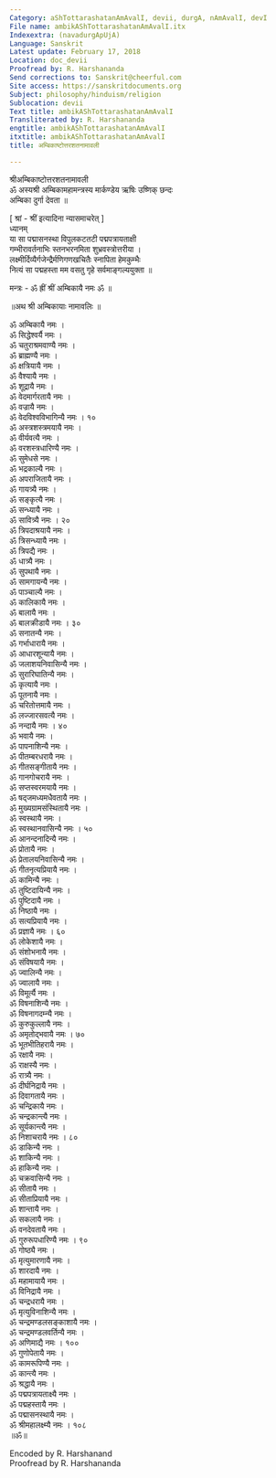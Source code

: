 ```yaml
---
Category: aShTottarashatanAmAvalI, devii, durgA, nAmAvalI, devI
File name: ambikAShTottarashatanAmAvalI.itx
Indexextra: (navadurgApUjA)
Language: Sanskrit
Latest update: February 17, 2018
Location: doc_devii
Proofread by: R. Harshananda
Send corrections to: Sanskrit@cheerful.com
Site access: https://sanskritdocuments.org
Subject: philosophy/hinduism/religion
Sublocation: devii
Text title: ambikAShTottarashatanAmAvalI
Transliterated by: R. Harshananda
engtitle: ambikAShTottarashatanAmAvalI
itxtitle: ambikAShTottarashatanAmAvalI
title: अम्बिकाष्टोत्तरशतनामावली

---
```

  
 श्रीअम्बिकाष्टोत्तरशतनामावली   
ॐ अस्यश्री अम्बिकामहामन्त्रस्य मार्कण्डेय ऋषिः उष्णिक् छन्दः  
अम्बिका दुर्गा देवता ॥  
  
[ श्रां - श्रीं इत्यादिना न्यासमाचरेत् ]  
ध्यानम्  
या सा पद्मासनस्था विपुलकटतटी पद्मपत्रायताक्षी  
गम्भीरावर्तनाभिः स्तनभरनमिता शुभ्रवस्त्रोत्तरीया ।  
लक्ष्मीर्दिव्यैर्गजेन्द्रैर्मणिगणखचितैः स्नापिता हेमकुम्भैः  
नित्यं सा पद्महस्ता मम वसतु गृहे सर्वमाङ्गल्ययुक्ता ॥  
  
मन्त्रः - ॐ ह्रीं श्रीं अम्बिकायै नमः ॐ ॥  
  
॥अथ श्री अम्बिकायाः नामावलिः ॥  
  
ॐ अम्बिकायै नमः ।  
ॐ सिद्धेश्वर्यै नमः ।  
ॐ चतुराश्रमवाण्यै नमः ।  
ॐ ब्राह्मण्यै नमः ।  
ॐ क्षत्रियायै नमः ।  
ॐ वैश्यायै नमः ।  
ॐ शूद्रायै नमः ।  
ॐ वेदमार्गरतायै नमः ।  
ॐ वज्रायै नमः ।  
ॐ वेदविश्वविभागिन्यै नमः । १०  
ॐ अस्त्रशस्त्रमयायै नमः ।  
ॐ वीर्यवत्यै नमः ।  
ॐ वरशस्त्रधारिण्यै नमः ।  
ॐ सुमेधसे नमः ।  
ॐ भद्रकाल्यै नमः ।  
ॐ अपराजितायै नमः ।  
ॐ गायत्र्यै नमः ।  
ॐ सङ्कृत्यै नमः ।  
ॐ सन्ध्यायै नमः ।  
ॐ सावित्र्यै नमः । २०  
ॐ त्रिपदाश्रयायै नमः ।  
ॐ त्रिसन्ध्यायै नमः ।  
ॐ त्रिपद्यै नमः ।  
ॐ धात्र्यै नमः ।  
ॐ सुपथायै नमः ।  
ॐ सामगायन्यै नमः ।  
ॐ पाञ्चाल्यै नमः ।  
ॐ कालिकायै नमः ।  
ॐ बालायै नमः ।  
ॐ बालक्रीडायै नमः । ३०  
ॐ सनातन्यै नमः ।  
ॐ गर्भाधारायै नमः ।  
ॐ आधारशून्यायै नमः ।  
ॐ जलाशयनिवासिन्यै नमः ।  
ॐ सुरारिघातिन्यै नमः ।  
ॐ कृत्यायै नमः ।  
ॐ पूतनायै नमः ।  
ॐ चरितोत्तमायै नमः ।  
ॐ लज्जारसवत्यै नमः ।  
ॐ नन्दायै नमः । ४०  
ॐ भवायै नमः ।  
ॐ पापनाशिन्यै नमः ।  
ॐ पीतम्बरधरायै नमः ।  
ॐ गीतसङ्गीतायै नमः ।  
ॐ गानगोचरायै नमः ।  
ॐ सप्तस्वरमयायै नमः ।  
ॐ षद्जमध्यमधैवतायै नमः ।  
ॐ मुख्यग्रामसंस्थितायै नमः ।  
ॐ स्वस्थायै नमः ।  
ॐ स्वस्थानवासिन्यै नमः । ५०  
ॐ आनन्दनादिन्यै नमः ।  
ॐ प्रोतायै नमः ।  
ॐ प्रेतालयनिवासिन्यै नमः ।  
ॐ गीतनृत्यप्रियायै नमः ।  
ॐ कामिन्यै नमः ।  
ॐ तुष्टिदायिन्यै नमः ।  
ॐ पुष्टिदायै नमः ।  
ॐ निष्ठायै नमः ।  
ॐ सत्यप्रियायै नमः ।  
ॐ प्रज्ञायै नमः । ६०  
ॐ लोकेशायै नमः ।  
ॐ संशोभनायै नमः ।  
ॐ संविषयायै नमः ।  
ॐ ज्वालिन्यै नमः ।  
ॐ ज्वालायै नमः ।  
ॐ विमूर्त्यै नमः ।  
ॐ विषनाशिन्यै नमः ।  
ॐ विषनागदम्न्यै नमः ।  
ॐ कुरुकुल्लायै नमः ।  
ॐ अमृतोद्भवायै नमः । ७०  
ॐ भूतभीतिहरायै नमः ।  
ॐ रक्षायै नमः ।  
ॐ राक्षस्यै नमः ।  
ॐ रात्र्यै नमः ।  
ॐ दीर्घनिद्रायै नमः ।  
ॐ दिवागतायै नमः ।  
ॐ चन्द्रिकायै नमः ।  
ॐ चन्द्रकान्त्यै नमः ।  
ॐ सूर्यकान्त्यै नमः ।  
ॐ निशाचरायै नमः । ८०  
ॐ डाकिन्यै नमः ।  
ॐ शाकिन्यै नमः ।  
ॐ हाकिन्यै नमः ।  
ॐ चक्रवासिन्यै नमः ।  
ॐ सीतायै नमः ।  
ॐ सीताप्रियायै नमः ।  
ॐ शान्तायै नमः ।  
ॐ सकलायै नमः ।  
ॐ वनदेवतायै नमः ।  
ॐ गुरुरूपधारिण्यै नमः । ९०  
ॐ गोष्ठ्यै नमः ।  
ॐ मृत्युमारणायै नमः ।  
ॐ शारदायै नमः ।  
ॐ महामायायै नमः ।  
ॐ विनिद्रायै नमः ।  
ॐ चन्द्रधरायै नमः ।  
ॐ मृत्युविनाशिन्यै नमः ।  
ॐ चन्द्रमण्डलसङ्काशायै नमः ।  
ॐ चन्द्रमण्डलवर्तिन्यै नमः ।  
ॐ अणिमाद्यै नमः । १००  
ॐ गुणोपेतायै नमः ।  
ॐ कामरूपिण्यै नमः ।  
ॐ कान्त्यै नमः ।  
ॐ श्रद्धायै नमः ।  
ॐ पद्मपत्रायताक्ष्यै नमः ।  
ॐ पद्महस्तायै नमः ।  
ॐ पद्मासनस्थायै नमः ।  
ॐ श्रीमहालक्ष्म्यै नमः । १०८  
॥ॐ॥  
  
  
Encoded by R. Harshanand  
Proofread by R. Harshananda  
  
